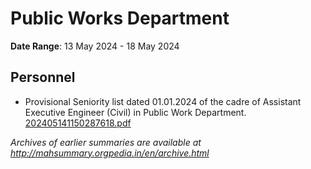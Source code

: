 # Public Works Department

**Date Range**: 13 May 2024 - 18 May 2024


## Personnel
- Provisional Seniority list dated 01.01.2024 of the cadre of Assistant Executive Engineer (Civil) in Public Work  Department.\
  [202405141150287618.pdf](https://gr.maharashtra.gov.in/Site/Upload/Government%20Resolutions/English/202405141150287618.pdf)


*Archives of earlier summaries are available at http://mahsummary.orgpedia.in/en/archive.html*